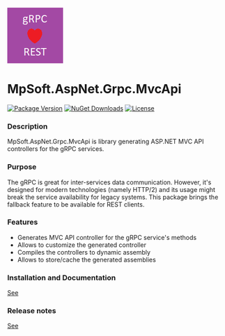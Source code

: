 ![Logo](./icon.png "Logo")
# MpSoft.AspNet.Grpc.MvcApi

[![Package Version](https://img.shields.io/nuget/v/MpSoft.AspNet.Grpc.MvcApi.svg)](https://www.nuget.org/packages/MpSoft.AspNet.Grpc.MvcApi)
[![NuGet Downloads](https://img.shields.io/nuget/dt/MpSoft.AspNet.Grpc.MvcApi.svg)](https://www.nuget.org/packages/MpSoft.AspNet.Grpc.MvcApi)
[![License](https://img.shields.io/github/license/MarekPokornyOva/MpSoft.AspNet.Grpc.MvcApi.svg)](https://github.com/MarekPokornyOva/MpSoft.AspNet.Grpc.MvcApi/blob/master/LICENSE)

### Description
MpSoft.AspNet.Grpc.MvcApi is library generating ASP.NET MVC API controllers for the gRPC services.

### Purpose
The gRPC is great for inter-services data communication. However, it's designed for modern technologies (namely HTTP/2) and its usage might break the service availability for legacy systems. This package brings the fallback feature to be available for REST clients.

### Features
* Generates MVC API controller for the gRPC service's methods
* Allows to customize the generated controller
* Compiles the controllers to dynamic assembly
* Allows to store/cache the generated assemblies

### Installation and Documentation
[See](./Documentation.md)

### Release notes
[See](./ReleaseNotes.md)

